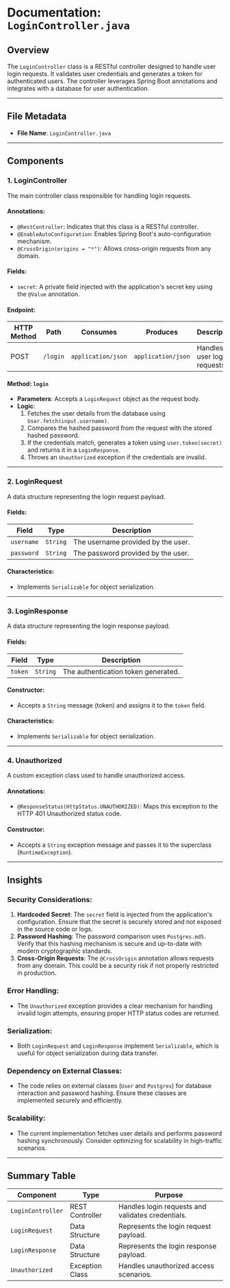 # Documentation: `LoginController.java`

## Overview
The `LoginController` class is a RESTful controller designed to handle user login requests. It validates user credentials and generates a token for authenticated users. The controller leverages Spring Boot annotations and integrates with a database for user authentication.

---

## File Metadata
- **File Name**: `LoginController.java`

---

## Components

### 1. **LoginController**
The main controller class responsible for handling login requests.

#### Annotations:
- `@RestController`: Indicates that this class is a RESTful controller.
- `@EnableAutoConfiguration`: Enables Spring Boot's auto-configuration mechanism.
- `@CrossOrigin(origins = "*")`: Allows cross-origin requests from any domain.

#### Fields:
- `secret`: A private field injected with the application's secret key using the `@Value` annotation.

#### Endpoint:
| **HTTP Method** | **Path**   | **Consumes**       | **Produces**       | **Description**                     |
|------------------|------------|--------------------|--------------------|-------------------------------------|
| POST             | `/login`  | `application/json` | `application/json` | Handles user login requests.        |

#### Method: `login`
- **Parameters**: Accepts a `LoginRequest` object as the request body.
- **Logic**:
  1. Fetches the user details from the database using `User.fetch(input.username)`.
  2. Compares the hashed password from the request with the stored hashed password.
  3. If the credentials match, generates a token using `user.token(secret)` and returns it in a `LoginResponse`.
  4. Throws an `Unauthorized` exception if the credentials are invalid.

---

### 2. **LoginRequest**
A data structure representing the login request payload.

#### Fields:
| **Field**   | **Type**   | **Description**                     |
|-------------|------------|-------------------------------------|
| `username`  | `String`   | The username provided by the user. |
| `password`  | `String`   | The password provided by the user. |

#### Characteristics:
- Implements `Serializable` for object serialization.

---

### 3. **LoginResponse**
A data structure representing the login response payload.

#### Fields:
| **Field** | **Type**   | **Description**                     |
|-----------|------------|-------------------------------------|
| `token`   | `String`   | The authentication token generated. |

#### Constructor:
- Accepts a `String` message (token) and assigns it to the `token` field.

#### Characteristics:
- Implements `Serializable` for object serialization.

---

### 4. **Unauthorized**
A custom exception class used to handle unauthorized access.

#### Annotations:
- `@ResponseStatus(HttpStatus.UNAUTHORIZED)`: Maps this exception to the HTTP 401 Unauthorized status code.

#### Constructor:
- Accepts a `String` exception message and passes it to the superclass (`RuntimeException`).

---

## Insights

### Security Considerations:
1. **Hardcoded Secret**: The `secret` field is injected from the application's configuration. Ensure that the secret is securely stored and not exposed in the source code or logs.
2. **Password Hashing**: The password comparison uses `Postgres.md5`. Verify that this hashing mechanism is secure and up-to-date with modern cryptographic standards.
3. **Cross-Origin Requests**: The `@CrossOrigin` annotation allows requests from any domain. This could be a security risk if not properly restricted in production.

### Error Handling:
- The `Unauthorized` exception provides a clear mechanism for handling invalid login attempts, ensuring proper HTTP status codes are returned.

### Serialization:
- Both `LoginRequest` and `LoginResponse` implement `Serializable`, which is useful for object serialization during data transfer.

### Dependency on External Classes:
- The code relies on external classes (`User` and `Postgres`) for database interaction and password hashing. Ensure these classes are implemented securely and efficiently.

### Scalability:
- The current implementation fetches user details and performs password hashing synchronously. Consider optimizing for scalability in high-traffic scenarios.

---

## Summary Table

| **Component**       | **Type**           | **Purpose**                                      |
|----------------------|--------------------|-------------------------------------------------|
| `LoginController`    | REST Controller   | Handles login requests and validates credentials. |
| `LoginRequest`       | Data Structure    | Represents the login request payload.           |
| `LoginResponse`      | Data Structure    | Represents the login response payload.          |
| `Unauthorized`       | Exception Class   | Handles unauthorized access scenarios.          |
